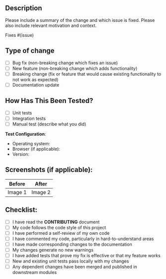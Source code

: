 ## Description

<!-- Provide a short summary of the changes. -->
Please include a summary of the change and which issue is fixed. Please also include relevant motivation and context.

Fixes #(issue)

## Type of change

<!-- Please delete options that are not relevant. -->

- [ ] Bug fix (non-breaking change which fixes an issue)
- [ ] New feature (non-breaking change which adds functionality)
- [ ] Breaking change (fix or feature that would cause existing functionality to not work as expected)
- [ ] Documentation update

## How Has This Been Tested?

<!-- Describe the tests that you ran to verify your changes. Provide instructions so we can reproduce. -->
- [ ] Unit tests
- [ ] Integration tests
- [ ] Manual test (describe what you did)

**Test Configuration**:
* Operating system:
* Browser (if applicable):
* Version:

## Screenshots (if applicable):

<!-- Please add screenshots to help explain your changes, especially if it is a UI change. -->
| Before | After |
|--------|-------|
| Image 1 | Image 2 |

## Checklist:

- [ ] I have read the **CONTRIBUTING** document
- [ ] My code follows the code style of this project
- [ ] I have performed a self-review of my own code
- [ ] I have commented my code, particularly in hard-to-understand areas
- [ ] I have made corresponding changes to the documentation
- [ ] My changes generate no new warnings
- [ ] I have added tests that prove my fix is effective or that my feature works
- [ ] New and existing unit tests pass locally with my changes
- [ ] Any dependent changes have been merged and published in downstream modules
